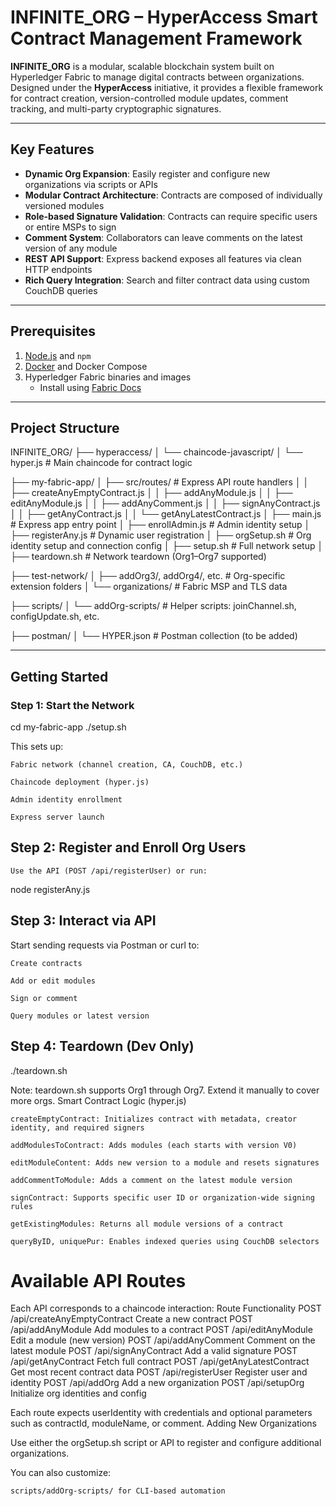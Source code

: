 

# INFINITE_ORG – HyperAccess Smart Contract Management Framework

**INFINITE_ORG** is a modular, scalable blockchain system built on Hyperledger Fabric to manage digital contracts between organizations. Designed under the **HyperAccess** initiative, it provides a flexible framework for contract creation, version-controlled module updates, comment tracking, and multi-party cryptographic signatures.

---

## Key Features

- **Dynamic Org Expansion**: Easily register and configure new organizations via scripts or APIs
- **Modular Contract Architecture**: Contracts are composed of individually versioned modules
- **Role-based Signature Validation**: Contracts can require specific users or entire MSPs to sign
- **Comment System**: Collaborators can leave comments on the latest version of any module
- **REST API Support**: Express backend exposes all features via clean HTTP endpoints
- **Rich Query Integration**: Search and filter contract data using custom CouchDB queries

---

## Prerequisites

1. [Node.js](https://nodejs.org/) and `npm`
2. [Docker](https://www.docker.com/) and Docker Compose
3. Hyperledger Fabric binaries and images
   - Install using [Fabric Docs](https://hyperledger-fabric.readthedocs.io/en/latest/install.html)

---

## Project Structure

INFINITE_ORG/
├── hyperaccess/
│ └── chaincode-javascript/
│ └── hyper.js # Main chaincode for contract logic

├── my-fabric-app/
│ ├── src/routes/ # Express API route handlers
│ │ ├── createAnyEmptyContract.js
│ │ ├── addAnyModule.js
│ │ ├── editAnyModule.js
│ │ ├── addAnyComment.js
│ │ ├── signAnyContract.js
│ │ ├── getAnyContract.js
│ │ └── getAnyLatestContract.js
│ ├── main.js # Express app entry point
│ ├── enrollAdmin.js # Admin identity setup
│ ├── registerAny.js # Dynamic user registration
│ ├── orgSetup.sh # Org identity setup and connection config
│ ├── setup.sh # Full network setup
│ ├── teardown.sh # Network teardown (Org1–Org7 supported)

├── test-network/
│ ├── addOrg3/, addOrg4/, etc. # Org-specific extension folders
│ └── organizations/ # Fabric MSP and TLS data

├── scripts/
│ └── addOrg-scripts/ # Helper scripts: joinChannel.sh, configUpdate.sh, etc.

├── postman/
│ └── HYPER.json # Postman collection (to be added)


---

## Getting Started

### Step 1: Start the Network

cd my-fabric-app
./setup.sh

This sets up:

    Fabric network (channel creation, CA, CouchDB, etc.)

    Chaincode deployment (hyper.js)

    Admin identity enrollment

    Express server launch

## Step 2: Register and Enroll Org Users

    Use the API (POST /api/registerUser) or run:

node registerAny.js

## Step 3: Interact via API

Start sending requests via Postman or curl to:

    Create contracts

    Add or edit modules

    Sign or comment

    Query modules or latest version

## Step 4: Teardown (Dev Only)

./teardown.sh

Note: teardown.sh supports Org1 through Org7. Extend it manually to cover more orgs.
Smart Contract Logic (hyper.js)

    createEmptyContract: Initializes contract with metadata, creator identity, and required signers

    addModulesToContract: Adds modules (each starts with version V0)

    editModuleContent: Adds new version to a module and resets signatures

    addCommentToModule: Adds a comment on the latest module version

    signContract: Supports specific user ID or organization-wide signing rules

    getExistingModules: Returns all module versions of a contract

    queryByID, uniquePur: Enables indexed queries using CouchDB selectors

# Available API Routes

Each API corresponds to a chaincode interaction:
Route	Functionality
POST /api/createAnyEmptyContract	Create a new contract
POST /api/addAnyModule	Add modules to a contract
POST /api/editAnyModule	Edit a module (new version)
POST /api/addAnyComment	Comment on the latest module
POST /api/signAnyContract	Add a valid signature
POST /api/getAnyContract	Fetch full contract
POST /api/getAnyLatestContract	Get most recent contract data
POST /api/registerUser	Register user and identity
POST /api/addOrg	Add a new organization
POST /api/setupOrg	Initialize org identities and config

Each route expects userIdentity with credentials and optional parameters such as contractId, moduleName, or comment.
Adding New Organizations

Use either the orgSetup.sh script or API to register and configure additional organizations.

You can also customize:

    scripts/addOrg-scripts/ for CLI-based automation

